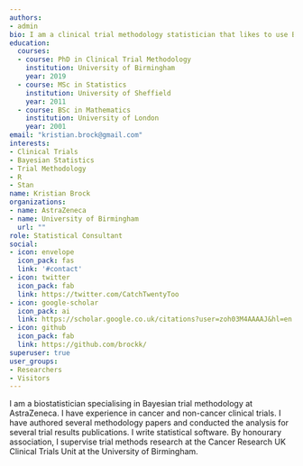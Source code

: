 ```yaml
---
authors:
- admin
bio: I am a clinical trial methodology statistician that likes to use Bayesian statistics.
education:
  courses:
  - course: PhD in Clinical Trial Methodology
    institution: University of Birmingham
    year: 2019
  - course: MSc in Statistics
    institution: University of Sheffield
    year: 2011
  - course: BSc in Mathematics
    institution: University of London
    year: 2001
email: "kristian.brock@gmail.com"
interests:
- Clinical Trials
- Bayesian Statistics
- Trial Methodology
- R
- Stan
name: Kristian Brock
organizations:
- name: AstraZeneca
- name: University of Birmingham
  url: ""
role: Statistical Consultant
social:
- icon: envelope
  icon_pack: fas
  link: '#contact'
- icon: twitter
  icon_pack: fab
  link: https://twitter.com/CatchTwentyToo
- icon: google-scholar
  icon_pack: ai
  link: https://scholar.google.co.uk/citations?user=zoh03M4AAAAJ&hl=en
- icon: github
  icon_pack: fab
  link: https://github.com/brockk/
superuser: true
user_groups:
- Researchers
- Visitors
---
```


I am a biostatistician specialising in Bayesian trial methodology at AstraZeneca. 
I have experience in cancer and non-cancer clinical trials. 
I have authored several methodology papers and conducted the analysis for several trial results publications. 
I write statistical software.
By honourary association, I supervise trial methods research at the Cancer Research UK Clinical Trials Unit at the University of Birmingham.
